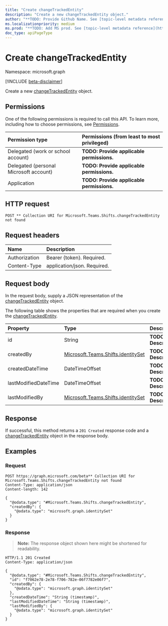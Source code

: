 ```yaml
---
title: "Create changeTrackedEntity"
description: "Create a new changeTrackedEntity object."
author: "**TODO: Provide Github Name. See [topic-level metadata reference](https://msgo.azurewebsites.net/add/document/guidelines/metadata.html#topic-level-metadata)**"
ms.localizationpriority: medium
ms.prod: "**TODO: Add MS prod. See [topic-level metadata reference](https://msgo.azurewebsites.net/add/document/guidelines/metadata.html#topic-level-metadata)**"
doc_type: apiPageType
---
```


# Create changeTrackedEntity
Namespace: microsoft.graph

[!INCLUDE [beta-disclaimer](../../includes/beta-disclaimer.md)]

Create a new [changeTrackedEntity](../resources/changetrackedentity.md) object.

## Permissions
One of the following permissions is required to call this API. To learn more, including how to choose permissions, see [Permissions](/graph/permissions-reference).

|Permission type|Permissions (from least to most privileged)|
|:---|:---|
|Delegated (work or school account)|**TODO: Provide applicable permissions.**|
|Delegated (personal Microsoft account)|**TODO: Provide applicable permissions.**|
|Application|**TODO: Provide applicable permissions.**|

## HTTP request

<!-- {
  "blockType": "ignored"
}
-->
``` http
POST ** Collection URI for Microsoft.Teams.Shifts.changeTrackedEntity not found
```

## Request headers
|Name|Description|
|:---|:---|
|Authorization|Bearer {token}. Required.|
|Content-Type|application/json. Required.|

## Request body
In the request body, supply a JSON representation of the [changeTrackedEntity](../resources/changetrackedentity.md) object.

The following table shows the properties that are required when you create the [changeTrackedEntity](../resources/changetrackedentity.md).

|Property|Type|Description|
|:---|:---|:---|
|id|String|**TODO: Add Description**|
|createdBy|[Microsoft.Teams.Shifts.identitySet](../resources/identityset.md)|**TODO: Add Description**|
|createdDateTime|DateTimeOffset|**TODO: Add Description**|
|lastModifiedDateTime|DateTimeOffset|**TODO: Add Description**|
|lastModifiedBy|[Microsoft.Teams.Shifts.identitySet](../resources/identityset.md)|**TODO: Add Description**|



## Response

If successful, this method returns a `201 Created` response code and a [changeTrackedEntity](../resources/changetrackedentity.md) object in the response body.

## Examples

### Request
<!-- {
  "blockType": "request",
  "name": "create_changetrackedentity_from_"
}
-->
``` http
POST https://graph.microsoft.com/beta** Collection URI for Microsoft.Teams.Shifts.changeTrackedEntity not found
Content-Type: application/json
Content-length: 142

{
  "@odata.type": "#Microsoft.Teams.Shifts.changeTrackedEntity",
  "createdBy": {
    "@odata.type": "microsoft.graph.identitySet"
  }
}
```


### Response
>**Note:** The response object shown here might be shortened for readability.
<!-- {
  "blockType": "response",
  "truncated": true,
  "@odata.type": "Microsoft.Teams.Shifts.changeTrackedEntity"
}
-->
``` http
HTTP/1.1 201 Created
Content-Type: application/json

{
  "@odata.type": "#Microsoft.Teams.Shifts.changeTrackedEntity",
  "id": "f7062e78-2e78-f706-782e-06f7782e06f7",
  "createdBy": {
    "@odata.type": "microsoft.graph.identitySet"
  },
  "createdDateTime": "String (timestamp)",
  "lastModifiedDateTime": "String (timestamp)",
  "lastModifiedBy": {
    "@odata.type": "microsoft.graph.identitySet"
  }
}
```

